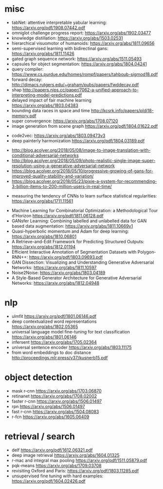 # misc
- tabNet: attentive interpretable yabular learning: https://arxiv.org/pdf/1908.07442.pdf
- omniglot challenge progress report: https://arxiv.org/abs/1902.03477
- knowledge distillation: https://arxiv.org/abs/1503.02531
- hierarchical visuomotor of humanoids: https://arxiv.org/abs/1811.09656
- semi-supervised learning with bidirectinal gans: https://arxiv.org/abs/1811.11426
- gated graph sequence network: https://arxiv.org/abs/1511.05493
- capsules for object segmentation: https://arxiv.org/abs/1804.04241
- query compiler: https://www.cs.purdue.edu/homes/rompf/papers/tahboub-sigmod18.pdf
- forward decay: http://dimacs.rutgers.edu/~graham/pubs/papers/fwddecay.pdf
- shap http://papers.nips.cc/paper/7062-a-unified-approach-to-interpreting-model-predictions.pdf
- delayed impact of fair machine learning https://arxiv.org/abs/1803.04383
- bounding data races in space and time http://kcsrk.info/papers/pldi18-memory.pdf
- super convergence: https://arxiv.org/abs/1708.07120
- image generation from scene graph  https://arxiv.org/pdf/1804.01622.pdf
* code2vec: https://arxiv.org/abs/1803.09473v3
* deep painterly harmonization https://arxiv.org/pdf/1804.03189.pdf
- http://blog.acolyer.org/2018/05/08/image-to-image-translation-with-conditional-adversarial-networks
- http://blog.acolyer.org/2018/05/09/photo-realistic-single-image-super-resolution-using-a-generative-adversarial-network
- https://blog.acolyer.org/2018/05/10/progressive-growing-of-gans-for-improved-quality-stability-and-variation/
- https://blog.acolyer.org/2018/05/23/pixie-a-system-for-recommending-3-billion-items-to-200-million-users-in-real-time/
* measuring the tendency of CNNs to learn surface statistical regularities: https://arxiv.org/abs/1711.11561
- Machine Learning for Combinatorial Optimization: a Methodological Tour d’Horizon https://arxiv.org/pdf/1811.06128.pdf
- GANsfer Learning: Combining labelled and unlabelled data for GAN based data augmentation: https://arxiv.org/abs/1811.10669v1
- Quasi-hyperbolic momentum and Adam for deep learning: https://arxiv.org/abs/1810.06801
- A Retrieve-and-Edit Framework for Predicting Structured Outputs: https://arxiv.org/abs/1812.01194
- Efficient Interactive Annotation of Segmentation Datasets with Polygon-RNN++: https://arxiv.org/pdf/1803.09693.pdf
- GAN Dissection: Visualizing and Understanding Generative Adversarial Networks: https://arxiv.org/abs/1811.10597
- Noise2Noise: https://arxiv.org/abs/1803.04189
- A Style-Based Generator Architecture for Generative Adversarial Networks: https://arxiv.org/abs/1812.04948


# nlp
- ulmfit https://arxiv.org/pdf/1801.06146.pdf
- deep contextualized word representations https://arxiv.org/abs/1802.05365
- universal language model fine-tuning for text classification https://arxiv.org/abs/1801.06146
- infersent https://arxiv.org/abs/1705.02364
- universal sentence encoder https://arxiv.org/abs/1803.11175
- from word embeddings to doc distance http://proceedings.mlr.press/v37/kusnerb15.pdf


# object detection

* mask r-cnn https://arxiv.org/abs/1703.06870
* retinanet https://arxiv.org/abs/1708.02002
* faster r-cnn https://arxiv.org/abs/1506.01497
* rpn https://arxiv.org/abs/1506.01497
* fast r-cnn https://arxiv.org/abs/1504.08083
* r-fcn https://arxiv.org/abs/1605.06409


# retrieval / search

* delf https://arxiv.org/pdf/1612.06321.pdf
* deep image retrieval https://arxiv.org/abs/1604.01325
* r-mac and integral max pooling https://arxiv.org/pdf/1511.05879.pdf
* pqk-means https://arxiv.org/abs/1709.03708
* revisiting Oxford and Paris: https://arxiv.org/pdf/1803.11285.pdf
* unsupervised fine tuning with hard examples: https://arxiv.org/pdf/1604.02426.pdf
